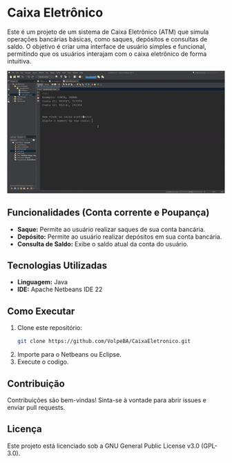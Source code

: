 # Caixa Eletrônico

Este é um projeto de um sistema de Caixa Eletrônico (ATM) que simula operações bancárias básicas, como saques, depósitos e consultas de saldo. O objetivo é criar uma interface de usuário simples e funcional, permitindo que os usuários interajam com o caixa eletrônico de forma intuitiva.

<p align="center">
  <img src="assets/Caixaeletronicogif.gif">
</p>
  
## Funcionalidades **(Conta corrente e Poupança)**

- **Saque:** Permite ao usuário realizar saques de sua conta bancária.
- **Depósito:** Permite ao usuário realizar depósitos em sua conta bancária.
- **Consulta de Saldo:** Exibe o saldo atual da conta do usuário.

## Tecnologias Utilizadas

- **Linguagem:** Java
- **IDE:** Apache Netbeans IDE 22

## Como Executar

1. Clone este repositório:
    ```bash
    git clone https://github.com/VolpeBA/CaixaEletronico.git
    ```
2. Importe para o Netbeans ou Eclipse.
3. Execute o codigo.

## Contribuição

Contribuições são bem-vindas! Sinta-se à vontade para abrir issues e enviar pull requests.

## Licença

Este projeto está licenciado sob a GNU General Public License v3.0 (GPL-3.0).
